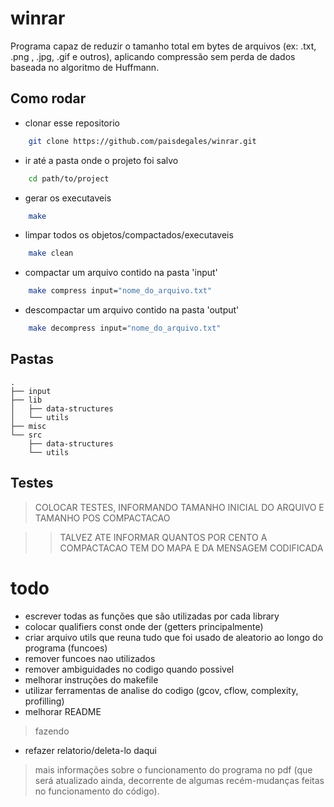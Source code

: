 # winrar

Programa capaz de reduzir o tamanho total em bytes de arquivos (ex: .txt, .png , .jpg, .gif e outros), aplicando compressão sem perda de dados baseada no algoritmo de Huffmann.

## 

## Como rodar

* clonar esse repositorio
```bash
    git clone https://github.com/paisdegales/winrar.git
```

* ir até a pasta onde o projeto foi salvo
```bash
    cd path/to/project
```

* gerar os executaveis
```bash
    make
```

* limpar todos os objetos/compactados/executaveis
```bash
	make clean
```

* compactar um arquivo contido na pasta 'input'
```bash
	make compress input="nome_do_arquivo.txt"
```

* descompactar um arquivo contido na pasta 'output'
```bash
	make decompress input="nome_do_arquivo.txt"
```

## Pastas

```
.
├── input
├── lib
│   ├── data-structures
│   └── utils
├── misc
└── src
    ├── data-structures
    └── utils
```

## Testes

> COLOCAR TESTES, INFORMANDO TAMANHO INICIAL DO ARQUIVO E TAMANHO POS COMPACTACAO

>> TALVEZ ATE INFORMAR QUANTOS POR CENTO A COMPACTACAO TEM DO MAPA E DA MENSAGEM CODIFICADA

# todo
* escrever todas as funções que são utilizadas por cada library
* colocar qualifiers const onde der (getters principalmente)
* criar arquivo utils que reuna tudo que foi usado de aleatorio ao longo do programa (funcoes)
* remover funcoes nao utilizados 
* remover ambiguidades no codigo quando possivel
* melhorar instruções do makefile
* utilizar ferramentas de analise do codigo (gcov, cflow, complexity, profilling)
* melhorar README
> fazendo
* refazer relatorio/deleta-lo daqui
> mais informações sobre o funcionamento do programa no pdf (que será atualizado ainda, decorrente de algumas recém-mudanças feitas no funcionamento do código).

